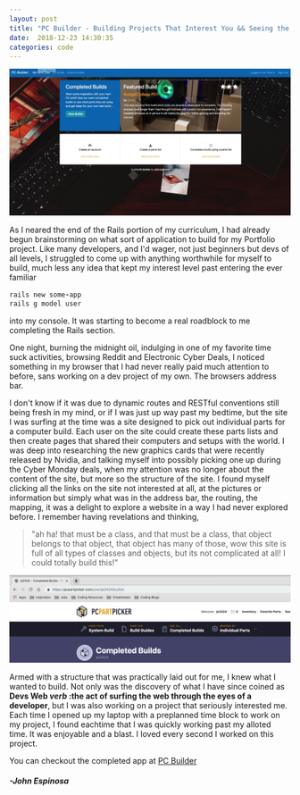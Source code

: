 ```yaml
---
layout: post
title: "PC Builder - Building Projects That Interest You && Seeing the Web Through the Eyes of a Dev"
date:  2018-12-23 14:30:35
categories: code
---
```


![PC Builder](/img/pcbuilder.jpg)

As I neared the end of the Rails portion of my curriculum, I had already begun brainstorming on what sort of application to build for my Portfolio project. Like many developers, and I'd wager, not just beginners but devs of all levels, I struggled to come up with anything worthwhile for myself to build, much less any idea that kept my interest level past entering the ever familiar

```ruby
rails new some-app
rails g model user
```

into my console. It was starting to become a real roadblock to me completing the Rails section.  

One night, burning the midnight oil, indulging in one of my favorite time suck activities, browsing Reddit and Electronic Cyber Deals, I noticed something in my browser that I had never really paid much attention to before, sans working on a dev project of my own. The browsers address bar.   

I don't know if it was due to dynamic routes and RESTful conventions still being fresh in my mind, or if I was just up way past my bedtime, but the site I was surfing at the time was a site designed to pick out individual parts for a computer build. Each user on the site could create these parts lists and then create pages that shared their computers and setups with the world. I was deep into researching the new graphics cards that were recently released by Nvidia, and talking myself into possibly picking one up during the Cyber Monday deals, when my attention was no longer about the content of the site, but more so the structure of the site. I found myself clicking all the links on the site not interested at all, at the pictures or information but simply what was in the address bar, the routing, the mapping, it was a delight to explore a website in a way I had never explored before. I remember having revelations and thinking,    
> "ah ha! that must be a class, and that must be a class, that object belongs to that object, that object has many of those, wow this site is full of all types of classes and objects, but its not complicated at all! I could totally build this!"

![PCpartspicker.com](/img/pcpartpickerss.jpg)

Armed with a structure that was practically laid out for me, I knew what I wanted to build. Not only was the discovery of what I have since coined as **Devs Web _verb_ :the act of surfing the web through the eyes of a developer**, but I was also working on a project that seriously interested me. Each time I opened up my laptop with a preplanned time block to work on my project, I found eachtime that I was quickly working past my alloted time. It was enjoyable and a blast. I loved every second I worked on this project.


You can checkout the completed app at [PC Builder](https://github.com/johnfelixespinosa/pc_builder)

#### _-John Espinosa_  